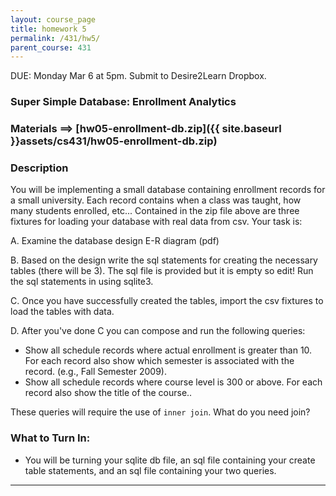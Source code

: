 ```yaml
---
layout: course_page
title: homework 5
permalink: /431/hw5/
parent_course: 431
---
```


DUE: Monday Mar 6 at 5pm. Submit to Desire2Learn Dropbox. 

### Super Simple Database: Enrollment Analytics

### Materials ==> [hw05-enrollment-db.zip]({{ site.baseurl }}assets/cs431/hw05-enrollment-db.zip)

### Description
You will be implementing a small database containing enrollment records for a small university. Each record contains when a class was taught, how many students enrolled, etc... Contained in the zip file above are three fixtures for loading your database with real data from csv. Your task is:

A. Examine the database design E-R diagram (pdf)

B. Based on the design write the sql statements for creating the necessary tables (there will be 3). The sql file is provided but it is empty so edit! Run the sql statements in using sqlite3.

C. Once you have successfully created the tables, import the csv fixtures to load the tables with data.

D. After you've done C you can compose and run the following queries:

- Show all schedule records where actual enrollment is greater than 10. For each record also show which semester is associated with the record. (e.g., Fall Semester 2009).
- Show all schedule records where course level is 300 or above. For each record also show the title of the course..

These queries will require the use of ```inner join```. What do you need join?


### What to Turn In:
- You will be turning your sqlite db file, an sql file containing your create table statements, and an sql file containing your two queries.

---

